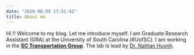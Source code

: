 ```yaml
---
date: "2020-08-09 17:51:42"
title: About me
---
```


Hi !! Welcome to my blog.  Let me introduce myself. I am Graduate Research Assistant (GRA) at the University of South Carolina (#UofSC).  I am working in the [**SC Transportation Group**](http://ce.sc.edu/huynh/). The lab is lead by [Dr. Nathan Huynh](https://sc.edu/study/colleges_schools/engineering_and_computing/faculty-staff/huynh_nathan.php).
